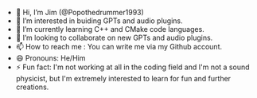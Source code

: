 - 👋 Hi, I’m Jim (@Popothedrummer1993)
- 👀 I’m interested in buiding GPTs and audio plugins.
- 🌱 I’m currently learning C++ and CMake code languages.
- 💞️ I’m looking to collaborate on new GPTs and audio plugins.
- 📫 How to reach me : You can write me via my Github account.
- 😄 Pronouns: He/Him
- ⚡ Fun fact: I'm not working at all in the coding field and I'm not a sound physicist, but I'm extremely interested to learn for fun and further creations.

<!---
Popothedrummer1993/Popothedrummer1993 is a ✨ special ✨ repository because its `README.md` (this file) appears on your GitHub profile.
You can click the Preview link to take a look at your changes.
--->
